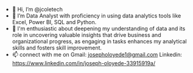 - 👋 Hi, I’m @jcoletech
- 👀 I’m Data Analyst with proficiency in using data analytics tools like Excel, Power BI, SQL and Python.
- 🌱 I'm enthusiastic about deepening my understanding of data and its role in uncovering valuable insights that drive business and organizational progress, as engaging in tasks enhances my analytical skills and fosters skill improvement.
- 📫 connect with me on Gmail: josepholoyede1@gmail.com Linkedin: https://www.linkedin.com/in/joseph-oloyede-33915919a/ 
<!---
jcoletech/jcoletech is a ✨ special ✨ repository because its `README.md` (this file) appears on your GitHub profile.
You can click the Preview link to take a look at your changes.
--->
